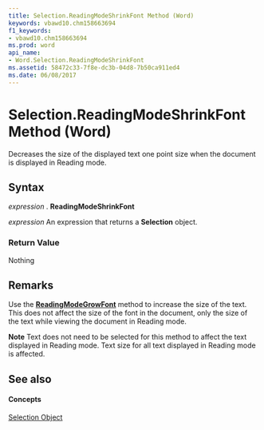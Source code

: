 ```yaml
---
title: Selection.ReadingModeShrinkFont Method (Word)
keywords: vbawd10.chm158663694
f1_keywords:
- vbawd10.chm158663694
ms.prod: word
api_name:
- Word.Selection.ReadingModeShrinkFont
ms.assetid: 58472c33-7f8e-dc3b-04d8-7b50ca911ed4
ms.date: 06/08/2017
---
```



# Selection.ReadingModeShrinkFont Method (Word)

Decreases the size of the displayed text one point size when the document is displayed in Reading mode.


## Syntax

 _expression_ . **ReadingModeShrinkFont**

 _expression_ An expression that returns a **Selection** object.


### Return Value

Nothing


## Remarks

Use the  **[ReadingModeGrowFont](Word.Selection.ReadingModeGrowFont.md)** method to increase the size of the text. This does not affect the size of the font in the document, only the size of the text while viewing the document in Reading mode.


 **Note**  Text does not need to be selected for this method to affect the text displayed in Reading mode. Text size for all text displayed in Reading mode is affected.


## See also


#### Concepts


[Selection Object](Word.Selection.md)


